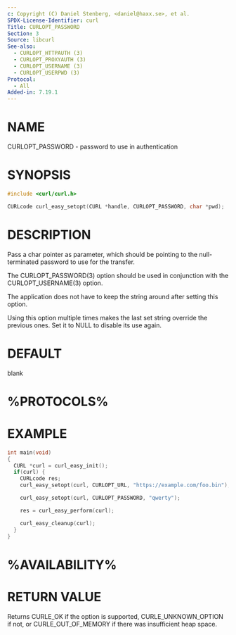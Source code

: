 ```yaml
---
c: Copyright (C) Daniel Stenberg, <daniel@haxx.se>, et al.
SPDX-License-Identifier: curl
Title: CURLOPT_PASSWORD
Section: 3
Source: libcurl
See-also:
  - CURLOPT_HTTPAUTH (3)
  - CURLOPT_PROXYAUTH (3)
  - CURLOPT_USERNAME (3)
  - CURLOPT_USERPWD (3)
Protocol:
  - All
Added-in: 7.19.1
---
```


# NAME

CURLOPT_PASSWORD - password to use in authentication

# SYNOPSIS

~~~c
#include <curl/curl.h>

CURLcode curl_easy_setopt(CURL *handle, CURLOPT_PASSWORD, char *pwd);
~~~

# DESCRIPTION

Pass a char pointer as parameter, which should be pointing to the
null-terminated password to use for the transfer.

The CURLOPT_PASSWORD(3) option should be used in conjunction with the
CURLOPT_USERNAME(3) option.

The application does not have to keep the string around after setting this
option.

Using this option multiple times makes the last set string override the
previous ones. Set it to NULL to disable its use again.

# DEFAULT

blank

# %PROTOCOLS%

# EXAMPLE

~~~c
int main(void)
{
  CURL *curl = curl_easy_init();
  if(curl) {
    CURLcode res;
    curl_easy_setopt(curl, CURLOPT_URL, "https://example.com/foo.bin");

    curl_easy_setopt(curl, CURLOPT_PASSWORD, "qwerty");

    res = curl_easy_perform(curl);

    curl_easy_cleanup(curl);
  }
}
~~~

# %AVAILABILITY%

# RETURN VALUE

Returns CURLE_OK if the option is supported, CURLE_UNKNOWN_OPTION if not, or
CURLE_OUT_OF_MEMORY if there was insufficient heap space.
